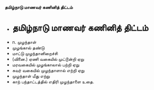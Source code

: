 **தமிழ்நாடு மாணவர் கணினித் திட்டம்**
- # தமிழ்நாடு மாணவர் கணினித் திட்டம்
- n. முழந்தாள்
- முழங்கால் தண்டு
- மாட்டு முழந்தானிறைச்சி
- (வினை.) ஏணி வகையில் முட்டூன்றி ஏறு
- மரவகையில் முழங்காலால் பற்றி ஏறு
- சுவர் வகையில் முழந்தாளால் எற்றி ஏறு
- முழந்தாள் மீது எற்று
- காற் பந்தாட்டத்தில் எதிரி முழந்தாளை உதை.

